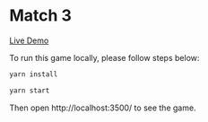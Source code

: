 # Match 3

[Live Demo](https://stassribnyi.github.io/match-3/)

To run this game locally, please follow steps below:

```sh
yarn install

yarn start
```

Then open http://localhost:3500/ to see the game.